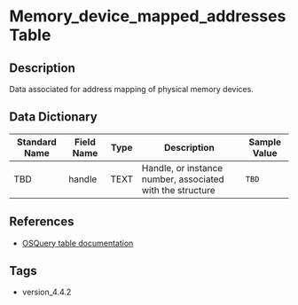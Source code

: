 # Memory_device_mapped_addresses Table

## Description
Data associated for address mapping of physical memory devices.

## Data Dictionary
|Standard Name|Field Name|Type|Description|Sample Value|
|---|---|---|---|---|
|TBD|handle| TEXT|Handle, or instance number, associated with the structure|`TBD`|

## References
* [OSQuery table documentation](https://osquery.io/schema/current#memory_device_mapped_addresses)

## Tags
* version_4.4.2